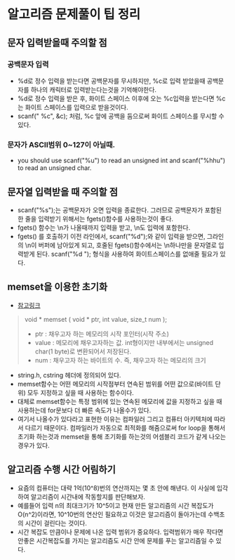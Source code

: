 # 알고리즘 문제풀이 팁 정리

## 문자 입력받을때 주의할 점

### 공백문자 입력

- %d로 정수 입력을 받는다면 공백문자를 무시하지만, %c로 입력 받았을때 공백문자를 하나의 캐릭터로 입력받는다는것을 기억해야한다.
- %d로 정수 입력을 받은 후, 화이트 스페이스 이후에 오는 %c입력을 받는다면 %c는 화이트 스페이스를 입력으로 받을것이다.
- scanf(" %c", &c); 처럼, %c 앞에 공백을 둠으로써 화이트 스페이스를 무시할 수 있다.

### 문자가 ASCII범위 0~127이 아닐때.

- you should use scanf("%u") to read an unsigned int and scanf("%hhu") to read an unsigned char.

## 문자열 입력받을 때 주의할 점

- scanf("%s");는 공백문자가 오면 입력을 종료한다. 그러므로 공백문자가 포함된 한 줄을 입력받기 위해서는 fgets()함수를 사용하는것이 좋다.
- fgets() 함수는 \n가 나올때까지 입력을 받고, \n도 입력에 포함한다.
- fgets() 를 호출하기 이전 라인에서, scanf("%d");와 같이 입력을 받으면, 그라인의 \n이 버퍼에 남아있게 되고, 호줄된 fgets()함수에서는 \n하나만을 문자열로 입력받게 된다. scanf("%d "); 형식을 사용하여 화이트스페이스를 없애줄 필요가 있다.

## memset을 이용한 초기화

- [참고링크](https://twpower.github.io/79-usage-of-memset-function)

> void \* memset ( void \* ptr, int value, size_t num );
>
> - ptr : 채우고자 하는 메모리의 시작 포인터(시작 주소)
> - value : 메모리에 채우고자하는 값. int형이지만 내부에서는 unsigned char(1 byte)로 변환되어서 저장된다.
> - num : 채우고자 하는 바이트의 수. 즉, 채우고자 하는 메모리의 크기

- string.h, cstring 헤더에 정의되어 있다.
- memset함수는 어떤 메모리의 시작점부터 연속된 범위를 어떤 값으로(바이트 단위) 모두 지정하고 싶을 때 사용하는 함수이다.
- 대체로 memset함수는 특정 범위에 있는 연속된 메모리에 값을 지정하고 싶을 때 사용하는데 for문보다 더 빠른 속도가 나올수가 있다.
- 여기서 나올수가 있다라고 표현한 이유는 컴파일러 그리고 컴퓨터 아키텍처에 따라서 다르기 때문이다. 컴파일러가 자동으로 최적화를 해줌으로써 for loop을 통해서 초기화 하는것과 memset을 통해 초기화를 하는것의 어셈블리 코드가 같게 나오는 경우가 있다.

## 알고리즘 수행 시간 어림하기

- 요즘의 컴퓨터는 대략 1억(10^8)번의 연산까지는 몇 초 안에 해낸다. 이 사실에 입각하여 알고리즘이 시간내에 작동할지를 판단해보자.
- 예를들어 입력 n의 최대크기가 10^5이고 현재 만든 알고리즘의 시간 복잡도가 O(n^2)이라면, 10^10번의 연산인 필요하고 이것은 알고리즘이 돌아가는데 수백초의 시간이 걸린다는 것이다.
- 시간 복잡도 만큼이나 문제에 나온 입력 범위가 중요하다. 입력범위가 매우 작다면 안좋은 시간복잡도를 가지는 알고리즘도 시간 안에 문제를 푸는 알고리즘일 수 있다.
